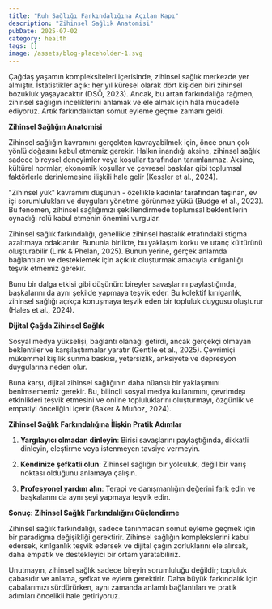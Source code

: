 ```yaml
---
title: "Ruh Sağlığı Farkındalığına Açılan Kapı"
description: "Zihinsel Sağlık Anatomisi"
pubDate: 2025-07-02
category: health
tags: []
image: /assets/blog-placeholder-1.svg
---
```


Çağdaş yaşamın kompleksiteleri içerisinde, zihinsel sağlık merkezde yer almıştır. İstatistikler açık: her yıl küresel olarak dört kişiden biri zihinsel bozukluk yaşayacaktır (DSÖ, 2023). Ancak, bu artan farkındalığa rağmen, zihinsel sağlığın inceliklerini anlamak ve ele almak için hâlâ mücadele ediyoruz. Artık farkındalıktan somut eyleme geçme zamanı geldi.

**Zihinsel Sağlığın Anatomisi**

Zihinsel sağlığın kavramını gerçekten kavrayabilmek için, önce onun çok yönlü doğasını kabul etmemiz gerekir. Halkın inandığı aksine, zihinsel sağlık sadece bireysel deneyimler veya koşullar tarafından tanımlanmaz. Aksine, kültürel normlar, ekonomik koşullar ve çevresel baskılar gibi toplumsal faktörlerle derinlemesine ilişkili hale gelir (Kessler et al., 2024).

"Zihinsel yük" kavramını düşünün - özellikle kadınlar tarafından taşınan, ev içi sorumlulukları ve duyguları yönetme görünmez yükü (Budge et al., 2023). Bu fenomen, zihinsel sağlığımızı şekillendirmede toplumsal beklentilerin oynadığı rolü kabul etmenin önemini vurgular.

Zihinsel sağlık farkındalığı, genellikle zihinsel hastalık etrafındaki stigma azaltmaya odaklanılır. Bununla birlikte, bu yaklaşım korku ve utanç kültürünü oluşturabilir (Link & Phelan, 2025). Bunun yerine, gerçek anlamda bağlantıları ve desteklemek için açıklık oluşturmak amacıyla kırılganlığı teşvik etmemiz gerekir.

Bunu bir dalga etkisi gibi düşünün: bireyler savaşlarını paylaştığında, başkalarını da aynı şekilde yapmaya teşvik eder. Bu kolektif kırılganlık, zihinsel sağlığı açıkça konuşmaya teşvik eden bir topluluk duygusu oluşturur (Hales et al., 2024).

**Dijital Çağda Zihinsel Sağlık**

Sosyal medya yükselişi, bağlantı olanağı getirdi, ancak gerçekçi olmayan beklentiler ve karşılaştırmalar yaratır (Gentile et al., 2025). Çevrimiçi mükemmel kişilik sunma baskısı, yetersizlik, anksiyete ve depresyon duygularına neden olur.

Buna karşı, dijital zihinsel sağlığının daha nüanslı bir yaklaşımını benimsememiz gerekir. Bu, bilinçli sosyal medya kullanımını, çevrimdışı etkinlikleri teşvik etmesini ve online topluluklarını oluşturmayı, özgünlik ve empatiyi önceliğini içerir (Baker & Muñoz, 2024).

**Zihinsel Sağlık Farkındalığına İlişkin Pratik Adımlar**

1. **Yargılayıcı olmadan dinleyin**: Birisi savaşlarını paylaştığında, dikkatli dinleyin, eleştirme veya istenmeyen tavsiye vermeyin.

2. **Kendinize şefkatli olun**: Zihinsel sağlığın bir yolculuk, değil bir varış noktası olduğunu anlamaya çalışın.

3. **Profesyonel yardım alın**: Terapi ve danışmanlığın değerini fark edin ve başkalarını da aynı şeyi yapmaya teşvik edin.

**Sonuç: Zihinsel Sağlık Farkındalığını Güçlendirme**

Zihinsel sağlık farkındalığı, sadece tanınmadan somut eyleme geçmek için bir paradigma değişikliği gerektirir. Zihinsel sağlığın komplekslerini kabul edersek, kırılganlık teşvik edersek ve dijital çağın zorluklarını ele alırsak, daha empatik ve destekleyici bir ortam yaratabiliriz.

Unutmayın, zihinsel sağlık sadece bireyin sorumluluğu değildir; topluluk çabasıdır ve anlama, şefkat ve eylem gerektirir. Daha büyük farkındalık için çabalarımızı sürdürürken, aynı zamanda anlamlı bağlantıları ve pratik adımları öncelikli hale getiriyoruz.